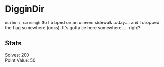 # DigginDir

`Author: carmengh`
So I tripped on an uneven sidewalk today.... and I dropped the flag somewhere (oops). It's gotta be here somewhere..... right?  

## Stats

Solves: 200  
Point Value: 50  
